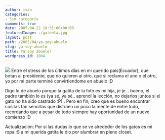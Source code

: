 ```yaml
---
author: ivan
categories:
- Sin categoría
comments: true
date: 2005-04-22 18:31:00+00:00
featuredImage: ./gateeta.jpg
layout: post
path: /2005/04/ya-soy-abuelo
slug: ya-soy-abuelo
title: Ya soy abuelo!
wordpress_id: 1004
---
```


[![](https://photos1.blogger.com/img/39/1190/320/gateeta.jpg)](http://photos1.blogger.com/img/39/1190/640/gateeta.jpg)
Entre el stress de los últimos días en mi querido país(Ecuador), que botan al presidente, que no quieren al otro, que si reclama el uno o el otro, yo por mi parte terminé convirtiendome en abuelo :D

Digo lo de abuelo porque la gatita de la foto es mi hija, je je... bueno, el padre también lo es (ya sé, ya sé.. aprendí la lección, no dejarlos juntos si el gato no ha sido castrado :P) . Pero en fin, creo que es bueno encontrar cositas tan sencillas que distraen un poco la mente de entre todo, recordando que a pesar de todo siempre hay oportunidad de un nuevo comienzo :D

Actualización: Por si las dudas lo que se ve alrededor de los gatos es mi ropa :S a mi querida gatita le dio por alumbrar en pleno closet.
